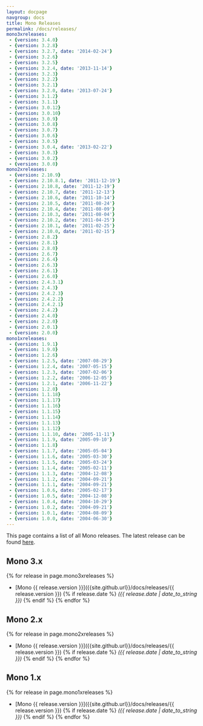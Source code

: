 ```yaml
---
layout: docpage
navgroup: docs
title: Mono Releases
permalink: /docs/releases/
mono3xreleases:
 - {version: 3.4.0}
 - {version: 3.2.8}
 - {version: 3.2.7, date: '2014-02-24'}
 - {version: 3.2.6}
 - {version: 3.2.5}
 - {version: 3.2.4, date: '2013-11-14'}
 - {version: 3.2.3}
 - {version: 3.2.2}
 - {version: 3.2.1}
 - {version: 3.2.0, date: '2013-07-24'}
 - {version: 3.1.2}
 - {version: 3.1.1}
 - {version: 3.0.12}
 - {version: 3.0.10}
 - {version: 3.0.9}
 - {version: 3.0.8}
 - {version: 3.0.7}
 - {version: 3.0.6}
 - {version: 3.0.5}
 - {version: 3.0.4, date: '2013-02-22'}
 - {version: 3.0.3}
 - {version: 3.0.2}
 - {version: 3.0.0}
mono2xreleases:
 - {version: 2.10.9}
 - {version: 2.10.8.1, date: '2011-12-19'}
 - {version: 2.10.8, date: '2011-12-19'}
 - {version: 2.10.7, date: '2011-12-13'}
 - {version: 2.10.6, date: '2011-10-14'}
 - {version: 2.10.5, date: '2011-08-24'}
 - {version: 2.10.4, date: '2011-08-09'}
 - {version: 2.10.3, date: '2011-08-04'}
 - {version: 2.10.2, date: '2011-04-25'}
 - {version: 2.10.1, date: '2011-02-25'}
 - {version: 2.10.0, date: '2011-02-15'}
 - {version: 2.8.2}
 - {version: 2.8.1}
 - {version: 2.8.0}
 - {version: 2.6.7}
 - {version: 2.6.4}
 - {version: 2.6.3}
 - {version: 2.6.1}
 - {version: 2.6.0}
 - {version: 2.4.3.1}
 - {version: 2.4.3}
 - {version: 2.4.2.3}
 - {version: 2.4.2.2}
 - {version: 2.4.2.1}
 - {version: 2.4.2}
 - {version: 2.4.0}
 - {version: 2.2.0}
 - {version: 2.0.1}
 - {version: 2.0.0}
mono1xreleases:
 - {version: 1.9.1}
 - {version: 1.9.0}
 - {version: 1.2.6}
 - {version: 1.2.5, date: '2007-08-29'}
 - {version: 1.2.4, date: '2007-05-15'}
 - {version: 1.2.3, date: '2007-02-06'}
 - {version: 1.2.2, date: '2006-12-05'}
 - {version: 1.2.1, date: '2006-11-22'}
 - {version: 1.2.0}
 - {version: 1.1.18}
 - {version: 1.1.17}
 - {version: 1.1.16}
 - {version: 1.1.15}
 - {version: 1.1.14}
 - {version: 1.1.13}
 - {version: 1.1.12}
 - {version: 1.1.10, date: '2005-11-11'}
 - {version: 1.1.9, date: '2005-09-10'}
 - {version: 1.1.8}
 - {version: 1.1.7, date: '2005-05-04'}
 - {version: 1.1.6, date: '2005-03-30'}
 - {version: 1.1.5, date: '2005-03-24'}
 - {version: 1.1.4, date: '2005-02-11'}
 - {version: 1.1.3, date: '2004-12-08'}
 - {version: 1.1.2, date: '2004-09-21'}
 - {version: 1.1.1, date: '2004-09-21'}
 - {version: 1.0.6, date: '2005-02-17'}
 - {version: 1.0.5, date: '2004-12-08'}
 - {version: 1.0.4, date: '2004-10-29'}
 - {version: 1.0.2, date: '2004-09-21'}
 - {version: 1.0.1, date: '2004-08-09'}
 - {version: 1.0.0, date: '2004-06-30'}
---
```


This page contains a list of all Mono releases. The latest release can be found [here]({{site.github.url}}/download).

## Mono 3.x
{% for release in page.mono3xreleases %}
  - [Mono {{ release.version }}]({{site.github.url}}/docs/releases/{{ release.version }}) {% if release.date %} *({{ release.date | date_to_string }})* {% endif %}
{% endfor %}

## Mono 2.x
{% for release in page.mono2xreleases %}
  - [Mono {{ release.version }}]({{site.github.url}}/docs/releases/{{ release.version }}) {% if release.date %} *({{ release.date | date_to_string }})* {% endif %}
{% endfor %}

## Mono 1.x
{% for release in page.mono1xreleases %}
  - [Mono {{ release.version }}]({{site.github.url}}/docs/releases/{{ release.version }}) {% if release.date %} *({{ release.date | date_to_string }})* {% endif %}
{% endfor %}

